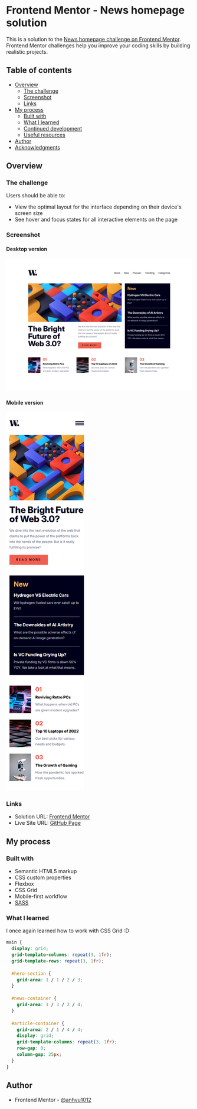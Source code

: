 # Frontend Mentor - News homepage solution

This is a solution to the [News homepage challenge on Frontend Mentor](https://www.frontendmentor.io/challenges/news-homepage-H6SWTa1MFl). Frontend Mentor challenges help you improve your coding skills by building realistic projects.

## Table of contents

- [Overview](#overview)
  - [The challenge](#the-challenge)
  - [Screenshot](#screenshot)
  - [Links](#links)
- [My process](#my-process)
  - [Built with](#built-with)
  - [What I learned](#what-i-learned)
  - [Continued development](#continued-development)
  - [Useful resources](#useful-resources)
- [Author](#author)
- [Acknowledgments](#acknowledgments)

## Overview

### The challenge

Users should be able to:

- View the optimal layout for the interface depending on their device's screen size
- See hover and focus states for all interactive elements on the page

### Screenshot

#### Desktop version

![](solutions/desktop_version.png)

#### Mobile version

![](solutions/mobile_version.png)

### Links

- Solution URL: [Frontend Mentor]()
- Live Site URL: [GitHub Page]()

## My process

### Built with

- Semantic HTML5 markup
- CSS custom properties
- Flexbox
- CSS Grid
- Mobile-first workflow
- [SASS](https://sass-lang.com/)

### What I learned

I once again learned how to work with CSS Grid :D

```css
main {
  display: grid;
  grid-template-columns: repeat(3, 1fr);
  grid-template-rows: repeat(3, 1fr);

  #hero-section {
    grid-area: 1 / 1 / 2 / 3;
  }

  #news-container {
    grid-area: 1 / 3 / 2 / 4;
  }

  #article-container {
    grid-area: 2 / 1 / 4 / 4;
    display: grid;
    grid-template-columns: repeat(3, 1fr);
    row-gap: 0;
    column-gap: 25px;
  }
}
```

## Author

- Frontend Mentor - [@anhvu1012](https://www.frontendmentor.io/profile/anhvu1012)
